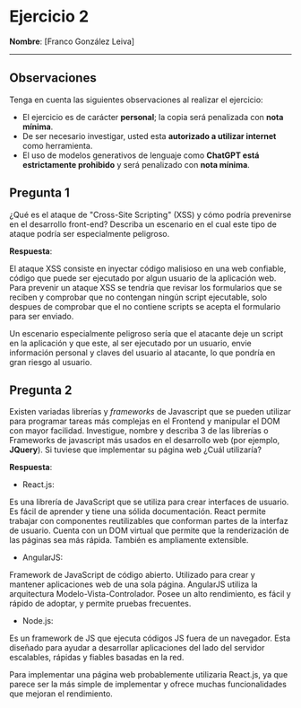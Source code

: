 # Ejercicio 2
**Nombre**: [Franco González Leiva]

---

## Observaciones
Tenga en cuenta las siguientes observaciones al realizar el ejercicio:

- El ejercicio es de carácter **personal**; la copia será penalizada con **nota mínima**.
- De ser necesario investigar, usted esta **autorizado a utilizar internet** como herramienta.
- El uso de modelos generativos de lenguaje como **ChatGPT está estrictamente prohibido** y será penalizado con **nota mínima**. 

## Pregunta 1

¿Qué es el ataque de "Cross-Site Scripting" (XSS) y cómo podría prevenirse en el desarrollo front-end? Describa un escenario en el cual este tipo de ataque podría ser especialmente peligroso.

**Respuesta**:

El ataque XSS consiste en inyectar código malisioso en una web confiable, código que puede ser ejecutado por algun usuario de la aplicación web. Para prevenir un ataque XSS se tendría que revisar los formularios que se reciben y comprobar que no contengan ningún script ejecutable, solo despues de comprobar que el no contiene scripts se acepta el formulario para ser enviado.

Un escenario especialmente peligroso sería que el atacante deje un script en la aplicación y que este, al ser ejecutado por un usuario, envie información personal y claves del usuario al atacante, lo que pondría en gran riesgo al usuario.



## Pregunta 2
Existen variadas librerías y *frameworks* de Javascript que se pueden utilizar para programar tareas más complejas en el Frontend y manipular el DOM con mayor facilidad. Investigue, nombre y describa 3 de las librerías o Frameworks de javascript más usados en el desarrollo web (por ejemplo, **JQuery**). Si tuviese que implementar su página web ¿Cuál utilizaría?   

**Respuesta**:

- React.js:

Es una librería de JavaScript que se utiliza para crear interfaces de usuario. Es fácil de aprender y tiene una sólida documentación. React permite trabajar con componentes reutilizables que conforman partes de la interfaz de usuario. Cuenta con un DOM virtual que permite que la renderización de las páginas sea más rápida. También es ampliamente extensible.

- AngularJS:

Framework de JavaScript de código abierto. Utilizado para crear y mantener aplicaciones web de una sola página. AngularJS utiliza la arquitectura Modelo-Vista-Controlador. Posee un alto rendimiento, es fácil y rápido de adoptar, y permite pruebas frecuentes.  

- Node.js:

Es un framework de JS que ejecuta códigos JS fuera de un navegador. Esta diseñado para ayudar a desarrollar aplicaciones del lado del servidor escalables, rápidas y fiables basadas en la red.


Para implementar una página web probablemente utilizaria React.js, ya que parece ser la más simple de implementar y ofrece muchas funcionalidades que mejoran el rendimiento.
